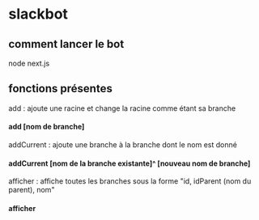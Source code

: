 # slackbot

## comment lancer le bot
node next.js

## fonctions présentes
add : ajoute une racine et change la racine comme étant sa branche
#### add [nom de branche]
addCurrent : ajoute une branche à la branche dont le nom est donné
#### addCurrent [nom de la branche existante]^ [nouveau nom de branche]
afficher : affiche toutes les branches sous la forme "id, idParent (nom du parent), nom"
#### afficher

